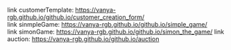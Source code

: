 link customerTemplate:  https://vanya-rgb.github.io/github.io/customer_creation_form/  
link sinmpleGame:  https://vanya-rgb.github.io/github.io/simple_game/  
link simonGame:  https://vanya-rgb.github.io/github.io/simon_the_game/
link auction:  https://vanya-rgb.github.io/github.io/auction
